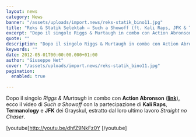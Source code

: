 ```yaml
---
layout: news
category: News
banner: "/assets/uploads/import.news/reks-statik_bino11.jpg"
title: "Reks & Statik Selektah – Such a Showoff (ft. Kali Raps, JFK & Termanology)"
excerpt: "Dopo il singolo Riggs & Murtaugh in combo con Action Abronson (link), ecco il video di Such a Showoff con la partecipazione di Kali Raps, Termanology e JFK dei Grayskul, estratto dal loro ultimo lavoro Straight no Chaser.   [youtube]http://youtu.be/dhfZ9NkFz0Y [/youtube]  "
quote: ""
description: "Dopo il singolo Riggs & Murtaugh in combo con Action Abronson (link), ecco il video di Such a Showoff con la partecipazione di Kali Raps, Termanology e JFK dei Grayskul, estratto dal loro ultimo lavoro Straight no Chaser.   [youtube]http://youtu.be/dhfZ9NkFz0Y [/youtube]  "
keywords: ""
date: 2012-05-01T00:00:00.000+01:00
author: "Giuseppe Net"
cover: "/assets/uploads/import.news/reks-statik_bino11.jpg"
pagination:
  enabled: true

---
```


Dopo il singolo _Riggs & Murtaugh_ in combo con **Action Abronson** ([**link**](https://hotmc.com/novita-da-psycho-realm-reks-statik-selektah-termanology/))**,** ecco il video di _Such a Showoff_ con la partecipazione di **Kali Raps**, **Termanology** e **JFK** dei Grayskul, estratto dal loro ultimo lavoro _Straight no Chaser_.

\[youtube\]http://youtu.be/dhfZ9NkFz0Y \[/youtube\]